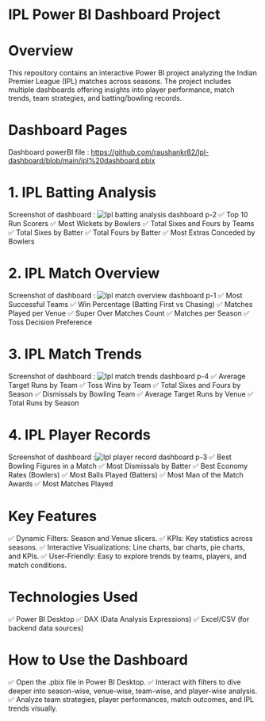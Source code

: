 # IPL Power BI Dashboard Project

# Overview
This repository contains an interactive Power BI project analyzing the Indian Premier League (IPL) matches across seasons.
The project includes multiple dashboards offering insights into player performance, match trends, team strategies, and batting/bowling records.

# Dashboard Pages
Dashboard powerBI file : https://github.com/raushankr82/Ipl-dashboard/blob/main/ipl%20dashboard.pbix

# 1. IPL Batting Analysis
Screenshot of dashboard : ![Ipl batting analysis dashboard p-2](https://github.com/user-attachments/assets/4be001ff-21b3-45a2-a47f-da73a43e7603)
✅ Top 10 Run Scorers
✅ Most Wickets by Bowlers
✅ Total Sixes and Fours by Teams
✅ Total Sixes by Batter
✅ Total Fours by Batter
✅ Most Extras Conceded by Bowlers

# 2. IPL Match Overview
Screenshot of dashboard : ![Ipl match overview dashboard p-1](https://github.com/user-attachments/assets/73acf908-cfc0-4bd2-ab3a-b5b2463f09d2)
✅ Most Successful Teams
✅ Win Percentage (Batting First vs Chasing)
✅ Matches Played per Venue
✅ Super Over Matches Count
✅ Matches per Season
✅ Toss Decision Preference

# 3. IPL Match Trends
Screenshot of dashboard : ![Ipl match trends dashboard p-4](https://github.com/user-attachments/assets/d4f82a3d-f2b6-4f98-8629-a52f0f31353e)
✅ Average Target Runs by Team
✅ Toss Wins by Team
✅ Total Sixes and Fours by Season
✅ Dismissals by Bowling Team
✅ Average Target Runs by Venue
✅ Total Runs by Season

# 4. IPL Player Records
Screenshot of dashboard :![Ipl player record dashboard p-3](https://github.com/user-attachments/assets/989a20f3-7d0b-4f83-adf0-c39a0b59e3d6)
✅ Best Bowling Figures in a Match
✅ Most Dismissals by Batter
✅ Best Economy Rates (Bowlers)
✅ Most Balls Played (Batters)
✅ Most Man of the Match Awards
✅ Most Matches Played

# Key Features

✅ Dynamic Filters: Season and Venue slicers.
✅ KPIs: Key statistics across seasons.
✅ Interactive Visualizations: Line charts, bar charts, pie charts, and KPIs.
✅ User-Friendly: Easy to explore trends by teams, players, and match conditions.

# Technologies Used

✅ Power BI Desktop
✅ DAX (Data Analysis Expressions)
✅ Excel/CSV (for backend data sources)

# How to Use the Dashboard

✅ Open the .pbix file in Power BI Desktop.
✅ Interact with filters to dive deeper into season-wise, venue-wise, team-wise, and player-wise analysis.
✅ Analyze team strategies, player performances, match outcomes, and IPL trends visually.
